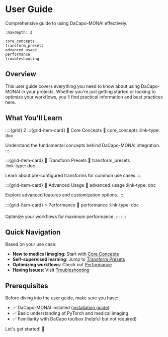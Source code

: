 # User Guide

Comprehensive guide to using DaCapo-MONAI effectively.

```{toctree}
:maxdepth: 2

core_concepts
transform_presets
advanced_usage
performance
troubleshooting
```

## Overview

This user guide covers everything you need to know about using DaCapo-MONAI in your projects. Whether you're just getting started or looking to optimize your workflows, you'll find practical information and best practices here.

## What You'll Learn

::::{grid} 2
:::{grid-item-card} 🧠 Core Concepts
:link: core_concepts
:link-type: doc

Understand the fundamental concepts behind DaCapo-MONAI integration.
:::

:::{grid-item-card} 🎯 Transform Presets
:link: transform_presets  
:link-type: doc

Learn about pre-configured transforms for common use cases.
:::

:::{grid-item-card} 🔧 Advanced Usage
:link: advanced_usage
:link-type: doc

Explore advanced features and customization options.
:::

:::{grid-item-card} ⚡ Performance
:link: performance
:link-type: doc

Optimize your workflows for maximum performance.
:::
::::

## Quick Navigation

Based on your use case:

- **New to medical imaging**: Start with [Core Concepts](core_concepts.md)
- **Self-supervised learning**: Jump to [Transform Presets](transform_presets.md)  
- **Optimizing workflows**: Check out [Performance](performance.md)
- **Having issues**: Visit [Troubleshooting](troubleshooting.md)

## Prerequisites

Before diving into the user guide, make sure you have:

- ✅ DaCapo-MONAI installed ([installation guide](../getting_started/installation.md))
- ✅ Basic understanding of PyTorch and medical imaging
- ✅ Familiarity with DaCapo toolbox (helpful but not required)

Let's get started! 🚀